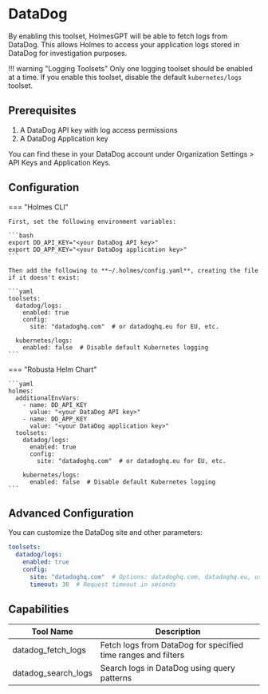# DataDog

By enabling this toolset, HolmesGPT will be able to fetch logs from DataDog. This allows Holmes to access your application logs stored in DataDog for investigation purposes.

!!! warning "Logging Toolsets"
    Only one logging toolset should be enabled at a time. If you enable this toolset, disable the default `kubernetes/logs` toolset.

## Prerequisites

1. A DataDog API key with log access permissions
2. A DataDog Application key

You can find these in your DataDog account under Organization Settings > API Keys and Application Keys.

## Configuration

=== "Holmes CLI"

    First, set the following environment variables:

    ```bash
    export DD_API_KEY="<your DataDog API key>"
    export DD_APP_KEY="<your DataDog application key>"
    ```

    Then add the following to **~/.holmes/config.yaml**, creating the file if it doesn't exist:

    ```yaml
    toolsets:
      datadog/logs:
        enabled: true
        config:
          site: "datadoghq.com"  # or datadoghq.eu for EU, etc.

      kubernetes/logs:
        enabled: false  # Disable default Kubernetes logging
    ```

=== "Robusta Helm Chart"

    ```yaml
    holmes:
      additionalEnvVars:
        - name: DD_API_KEY
          value: "<your DataDog API key>"
        - name: DD_APP_KEY
          value: "<your DataDog application key>"
      toolsets:
        datadog/logs:
          enabled: true
          config:
            site: "datadoghq.com"  # or datadoghq.eu for EU, etc.

        kubernetes/logs:
          enabled: false  # Disable default Kubernetes logging
    ```

## Advanced Configuration

You can customize the DataDog site and other parameters:

```yaml
toolsets:
  datadog/logs:
    enabled: true
    config:
      site: "datadoghq.com"  # Options: datadoghq.com, datadoghq.eu, us3.datadoghq.com, etc.
      timeout: 30  # Request timeout in seconds
```

## Capabilities

| Tool Name | Description |
|-----------|-------------|
| datadog_fetch_logs | Fetch logs from DataDog for specified time ranges and filters |
| datadog_search_logs | Search logs in DataDog using query patterns |
